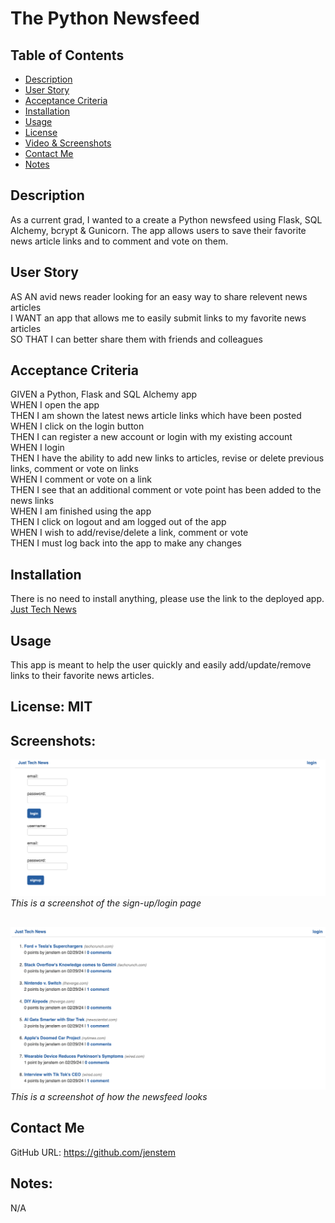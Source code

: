 # The Python Newsfeed

## Table of Contents
+ [Description](#description)
+ [User Story](#userstory)
+ [Acceptance Criteria](#acceptance)
+ [Installation](#installation)
+ [Usage](#usage)
+ [License](#license)
+ [Video & Screenshots](#screenshots)
+ [Contact Me](#contact)
+ [Notes](#notes)
##

<a id='description'></a>
## Description

As a current grad, I wanted to a create a Python newsfeed using Flask, SQL Alchemy, bcrypt & Gunicorn.  The app allows users to save their favorite news article links and to comment and vote on them.
##

<a id='userstory'></a>
## User Story

AS AN avid news reader looking for an easy way to share relevent news articles\
I WANT an app that allows me to easily submit links to my favorite news articles\
SO THAT I can better share them with friends and colleagues
##

<a id='acceptance'></a>
## Acceptance Criteria

GIVEN a Python, Flask and SQL Alchemy app\
WHEN I open the app\
THEN I am shown the latest news article links which have been posted\
WHEN I click on the login button\
THEN I can register a new account or login with my existing account\
WHEN I login\
THEN I have the ability to add new links to articles, revise or delete previous links, comment or vote on links\
WHEN I comment or vote on a link\
THEN I see that an additional comment or vote point has been added to the news links\
WHEN I am finished using the app\
THEN I click on logout and am logged out of the app\
WHEN I wish to add/revise/delete a link, comment or vote\
THEN I must log back into the app to make any changes
##

<a id='installation'></a>
## Installation
There is no need to install anything, please use the link to the deployed app.\
[Just Tech News](https://the-python-newsfeed-aebfc671fd04.herokuapp.com)
##

<a id='usage'></a>
## Usage
This app is meant to help the user quickly and easily add/update/remove links to their favorite news articles.
##

<a id='license'></a>
## License:  MIT
##

<a id='screenshots'></a>
## Screenshots:

![](https://github.com/jenstem/the-python-newsfeed/blob/main/login.png) <br>
*This is a screenshot of the sign-up/login page*
##

![](https://github.com/jenstem/the-python-newsfeed/blob/main/python-newsfeed.png) <br>
*This is a screenshot of how the newsfeed looks*
##

<a id='contact'></a>
## Contact Me
GitHub URL:  https://github.com/jenstem

##
<a id='notes'></a>
## Notes:

N/A